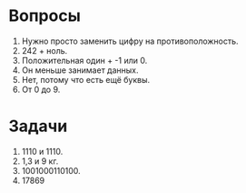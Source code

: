 # Вопросы 
1. Нужно просто заменить цифру на противоположность.
2. 242 + ноль.
3. Положительная один + -1 или 0.
4. Он меньше занимает данных.
5. Нет, потому что есть ещё буквы.
6. От 0 до 9.
# Задачи 
1. 1110 и 1110.
2. 1,3 и 9 кг.
3. 1001000110100. 
4. 17869
